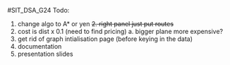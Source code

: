 #SIT_DSA_G24
Todo:

1. change algo to A\* or yen
   ~~2. right panel just put routes~~
2. cost is dist x 0.1 (need to find pricing)
   a. bigger plane more expensive?
3. get rid of graph intialisation page (before keying in the data)
4. documentation
5. presentation slides
